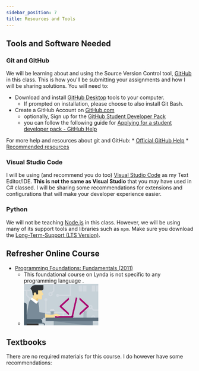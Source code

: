 ```yaml
---
sidebar_position: 7
title: Resources and Tools
---
```


## Tools and Software Needed
### Git and GitHub
We will be learning about and using the Source Version Control tool, [GitHub](https://github.com) in this class. This is how you'll be submitting your assignments and how I will be sharing solutions. You will need to:
* Download and install [GitHub Desktop](https://desktop.github.com/) tools to your computer.
  * If prompted on installation, please choose to also install Git Bash.
* Create a GitHub Account on [GitHub.com](https://github.com/)
    * optionally, Sign up for the [GitHub Student Developer Pack](https://education.github.com/pack)
    * you can follow the following guide for [Applying for a student developer pack - GitHub Help](https://help.github.com/en/articles/applying-for-a-student-developer-pack)

For more help and resources about git and GitHub:
    * [Official GitHub Help](https://help.github.com/)
    * [Recommended resources](http://hackerhours.org/resources.html#github)

### Visual Studio Code
I will be using (and recommend you do too) [Visual Studio Code](https://code.visualstudio.com/download) as my Text Editor/IDE. **This is not the same as Visual Studio** that you may have used in C# classed. I will be sharing some recommendations for extensions and configurations that will make your developer experience easier.

### Python
We will not be teaching [Node.js](https://nodejs.org) in this class. However, we will be using many of its support tools and libraries such as `npm`. Make sure you download the [Long-Term-Support (LTS Version)](https://nodejs.org).

## Refresher Online Course

* [Programming Foundations: Fundamentals (2011)](https://www.lynda.com/Programming-Foundations-tutorials/Foundations-Programming-Fundamentals/83603-2.html)
    * This foundational course on Lynda is not specific to any programming language .
    * [<img alt="Programming Foundation Linkedin Learning Course Cover" src="/img/syllabus/resources/Lynda1.jpg" width="200" />](https://www.lynda.com/Programming-Foundations-tutorials/Foundations-Programming-Fundamentals/83603-2.html)


## Textbooks
There are no required materials for this course. I do however have some recommendations:

